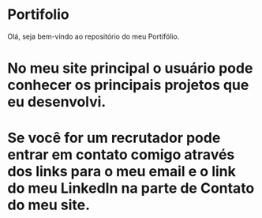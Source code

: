 # Portifolio
Olá, seja bem-vindo ao repositório do meu Portifólio.
# No meu site principal o usuário pode conhecer os principais projetos que eu desenvolvi.
# Se você for um recrutador pode entrar em contato comigo através dos links para o meu email e o link do meu LinkedIn na parte de Contato do meu site.
